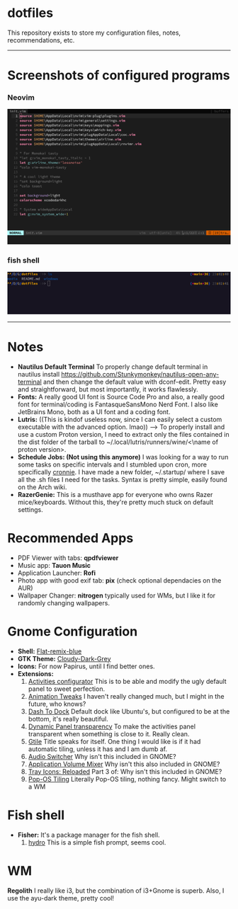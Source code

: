 # dotfiles

This repository exists to store my configuration files, notes, recommendations, etc.

***

# Screenshots of configured programs

### Neovim
![Neovim Screenshot](/media/neovim.png)

### fish shell
![Fish screenshot](/media/fish.png)

***

# Notes
* **Nautilus Default Terminal** To properly change default terminal in nautilus install https://github.com/Stunkymonkey/nautilus-open-any-terminal and then change the default value with dconf-edit. Pretty easy and straightforward, but most importantly, it works flawlessly.
* **Fonts:** A really good UI font is Source Code Pro and also, a really good font for terminal/coding is FantasqueSansMono Nerd Font. I also like JetBrains Mono, both as a UI font and a coding font.
* **Lutris:** ((This is kindof useless now, since I can easily select a custom executable with the advanced option. lmao)) --> To properly install and use a custom Proton version, I need to extract only the files contained in the dist folder of the tarball to ~/.local/lutris/runners/wine/<\name of proton version>.
* **Schedule Jobs: (Not using this anymore)** I was looking for a way to run some tasks on specific intervals and I stumbled upon cron, more specifically [cronnie](https://archlinux.org/packages/core/x86_64/cronie/). I have made a new folder, ~/.startup/ where I save all the .sh files I need for the tasks. Syntax is pretty simple, easily found on the Arch wiki. 
* **RazerGenie:** This is a musthave app for everyone who owns Razer mice/keyboards. Without this, they're pretty much stuck on default settings. 

# Recommended Apps
* PDF Viewer with tabs: **qpdfviewer**
* Music app: **Tauon Music**
* Application Launcher: **Rofi**
* Photo app with good exif tab: **pix** (check optional dependacies on the AUR)
* Wallpaper Changer: **nitrogen** typically used for WMs, but I like it for randomly changing wallpapers.

# Gnome Configuration
* **Shell:** [Flat-remix-blue](https://www.gnome-look.org/p/1013030/)
* **GTK Theme:** [Cloudy-Dark-Grey](https://www.gnome-look.org/p/1242416/)
* **Icons:** For now Papirus, until I find better ones.
* **Extensions:**
    1. [Activities configurator](https://extensions.gnome.org/extension/358/activities-configurator/) This is to be able and modify the ugly default panel to sweet perfection.
    2. [Animation Tweaks](https://extensions.gnome.org/extension/1680/animation-tweaks/) I haven't really changed much, but I might in the future, who knows?
    3. [Dash To Dock](https://extensions.gnome.org/extension/307/dash-to-dock/) Default dock like Ubuntu's, but configured to be at the bottom, it's really beautiful.
    4. [Dynamic Panel transparency](https://extensions.gnome.org/extension/1011/dynamic-panel-transparency/) To make the activities panel transparent when something is close to it. Really clean.
    5. [Gtile](https://extensions.gnome.org/extension/28/gtile/) Title speaks for itself. One thing I would like is if it had automatic tiling, unless it has and I am dumb af.
    6. [Audio Switcher](https://extensions.gnome.org/extension/1092/audio-switcher/) Why isn't this included in GNOME?
    7. [Application Volume Mixer](https://extensions.gnome.org/extension/3499/application-volume-mixer/) Why isn't this also included in GNOME?
    8. [Tray Icons: Reloaded](https://extensions.gnome.org/extension/2890/tray-icons-reloaded/) Part 3 of: Why isn't this included in GNOME?
    9. [Pop-OS Tiling](https://aur.archlinux.org/packages/gnome-shell-extension-pop-shell-git/) Literally Pop-OS tiling, nothing fancy. Might switch to a WM 

# Fish shell
* **Fisher:** It's a package manager for the fish shell.
    1. [hydro](https://github.com/jorgebucaran/hydro) This is a simple fish prompt, seems cool.

# WM
**Regolith**
I really like i3, but the combination of i3+Gnome is superb. Also, I use the ayu-dark theme, pretty cool!

